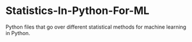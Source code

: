 # Statistics-In-Python-For-ML
Python files that go over different statistical methods for machine learning in Python. 
